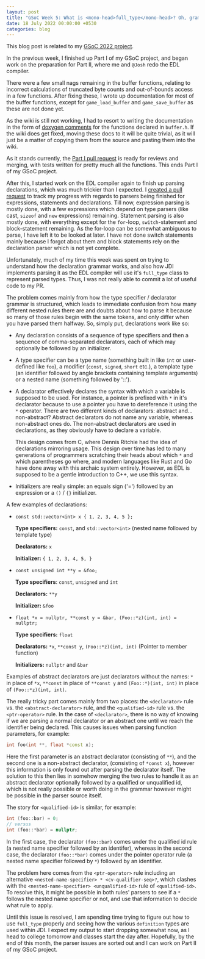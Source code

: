 ```yaml
---
layout: post
title: "GSoC Week 5: What is <mono-head>full_type</mono-head>? Oh, grammar don't hurt me, no more"
date: 18 July 2022 00:00:00 +0530
categories: blog
---
```


This blog post is related to my <a href="https://summerofcode.withgoogle.com/programs/2022/projects/BrXiUNA2">GSoC 2022
project</a>.

In the previous week, I finished up Part I of my GSoC project, and began work on the preparation for Part II, where me and
`@Josh` redo the EDL compiler.

There were a few small nags remaining in the buffer functions, relating to incorrect calculations of truncated byte counts
and out-of-bounds access in a few functions. After fixing these, I wrote up documentation for most of the buffer functions,
except for `game_load_buffer` and `game_save_buffer` as these are not done yet.

As the wiki is still not working, I had to resort to writing the documentation in the form of <a href="https://github.com/enigma-dev/enigma-dev/pull/2309/commits/67dd8dccf015a006f2fc8fa44408078f484309e5">doxygen comments</a>
for the functions declared in `buffer.h`. If the wiki does get fixed, moving these docs to it will be quite trivial,
as it will just be a matter of copying them from the source and pasting them into the wiki.

As it stands currently, the <a href="https://github.com/enigma-dev/enigma-dev/pull/2309">Part I pull request</a> is ready
for reviews and merging, with tests written for pretty much all the functions. This ends Part I of my GSoC project.

After this, I started work on the EDL compiler again to finish up parsing declarations, which was much trickier than I
expected. I <a href="https://github.com/enigma-dev/enigma-dev/pull/2310/">created a pull request</a> to track my progress
with regards to parsers being finished for expressions, statements and declarations. Till now, expression parsing is mostly
done, with a few expressions which depend on type parsers (like cast, `sizeof` and `new` expressions) remaining.
Statement parsing is also mostly done, with everything except for the `for`-loop, `switch`-statement
and block-statement remaining. As the for-loop can be somewhat ambiguous to parse, I have left it to be looked at later.
I have not done switch statements mainly because I forgot about them and block statements rely on the declaration parser
which is not yet complete.

Unfortunately, much of my time this week was spent on trying to understand how the declaration grammar works, and also how
JDI implements parsing it as the EDL compiler will use it's `full_type` class to represent parsed types. Thus,
I was not really able to commit a lot of useful code to my PR.

The problem comes mainly from how the type specifier / declarator grammar is structured, which leads to immediate confusion
from how many different nested rules there are and doubts about how to parse it because so many of those rules begin with
the same tokens, and only differ when you have parsed them halfway. So, simply put, declarations work like so:

- Any declaration consists of a sequence of type specifiers and then a sequence of comma-separated declarators, each 
  of which may optionally be followed by an initializer.

- A type specifier can be a type name (something built in like `int` or user-defined like `foo`),
  a modifier (`const`, `signed`, `short` etc.), a template type (an identifier followed by
  angle brackets containing template arguments) or a nested name (something followed by '::').

- A declarator effectively declares the syntax with which a variable is supposed to be used. For instance, a pointer
  is prefixed with `*` in it's declarator because to use a pointer you have to dereference it using the `*`
  operator. There are two different kinds of declarators: abstract and... non-abstract? Abstract declarators do not name any
  variable, whereas non-abstract ones do. The non-abstract declarators are used in declarations, as they obviously have to
  declare a variable.

  This design comes from C, where Dennis Ritchie had the idea of declarations mirroring usage. This design over time has led to many
  generations of programmers scratching their heads about which `*` and which parentheses go where, and modern
  languages like Rust and Go have done away with this archaic system entirely. However, as EDL is supposed to be a gentle
  introduction to C++, we use this syntax.

- Initializers are really simple: an equals sign ('=') followed by an expression or a `()` / `{}` initializer.

A few examples of declarations:

- `const std::vector<int> x { 1, 2, 3, 4, 5 };`

  **Type specifiers:** `const`, and `std::vector<int>` (nested name followed by template type)

  **Declarators:** `x`

  **Initializer:** `{ 1, 2, 3, 4, 5, }`

- `const unsigned int **y = &foo;`

  **Type specifiers**: `const`, `unsigned` and `int`

  **Declarators:** `**y`

  **Initializer:** `&foo`

- `float *x = nullptr, **const y = &bar, (Foo::*z)(int, int) = nullptr;`

  **Type specifiers:** `float`

  **Declarators:** `*x`, `**const y`, `(Foo::*z)(int, int)` (Pointer to member function)

  **Initializers:** `nullptr` and `&bar`

Examples of abstract declarators are just declarators without the names: `*` in place of `*x`,
`**const` in place of `**const y` and `(Foo::*)(int, int)` in place of `(Foo::*z)(int, int)`.

The really tricky part comes mainly from two places: the `<declarator>` rule vs. the `<abstract-declarator>`
rule, and the `<qualified-id>` rule vs. the `<ptr-operator>` rule. In the case
of `<declarator>`, there is no way of knowing if we are parsing a normal declarator or an abstract one
until we reach the identifier being declared. This causes issues when parsing function parameters, for example:

```cpp
int foo(int **, float *const x);
```

Here the first parameter is an abstract declarator (consisting of `**`), and the second one is a non-abstract declarator,
(consisting of `*const x`), however this information is only found out after parsing the declarator itself. The
solution to this then lies in somehow merging the two rules to handle it as an abstract declarator optionally followed by
a qualified or unqualified id, which is not really possible or worth doing in the grammar however might be possible in the
parser source itself.

The story for `<qualified-id>` is similar, for example:

```cpp
int (foo::bar) = 0;
// versus
int (foo::*bar) = nullptr;
```

In the first case, the declarator `(foo::bar)` comes under the qualified id rule (a nested name specifier followed
by an identifer), whereas in the second case, the declarator `(foo::*bar)` comes under the pointer operator rule
(a nested name specifier followed by `*`) followed by an identifier.

The problem here comes from the `<ptr-operator>` rule including an alternative `<nested-name-specifier> * <cv-qualifier-seq>?`,
which clashes with the `<nested-name-specifier> <unqualified-id>` rule of `<qualified-id>`.
To resolve this, it might be possible in both rules' parsers to see if a `*` follows the nested name specifier
or not, and use that information to decide what rule to apply.


Until this issue is resolved, I am spending time trying to figure out how to use `full_type` properly and seeing
how the various `definition` types are used within JDI. I expect my output to start dropping somewhat now, as
I head to college tomorrow and classes start the day after. Hopefully, by the end of this month, the parser issues are sorted
out and I can work on Part II of my GSoC project.
